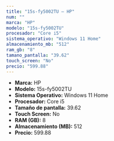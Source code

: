 ```yaml
---
title: "15s-fy5002TU — HP"
num: ""
marca: "HP"
modelo: "15s-fy5002TU"
procesador: "Core i5"
sistema_operativo: "Windows 11 Home"
almacenamiento_mb: "512"
ram_gb: "8"
tamano_pantalla: "39.62"
touch_screen: "No"
precio: "599.88"
---
```

<ul>
<li><strong>Marca:</strong> HP</li>
<li><strong>Modelo:</strong> 15s-fy5002TU</li>
<li><strong>Sistema Operativo:</strong> Windows 11 Home</li>
<li><strong>Procesador:</strong> Core i5 </li>
<li><strong>Tamaño de pantalla:</strong> 39.62</li>
<li><strong>Touch Screen:</strong> No</li>
<li><strong>RAM (GB):</strong> 8</li>
<li><strong>Almacenamiento (MB):</strong> 512</li>
<li><strong>Precio:</strong> 599.88</li>
</ul>